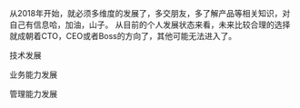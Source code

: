 
从2018年开始，就必须多维度的发展了，多交朋友，多了解产品等相关知识，对自己有信息哈，加油，山子。
从目前的个人发展状态来看，未来比较合理的选择就成朝着CTO，CEO或者Boss的方向了，其他可能无法进入了。

技术发展


业务能力发展


管理能力发展


